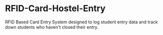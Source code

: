 # RFID-Card-Hostel-Entry
RFID Based Card Entry System designed to log student entry data and track down students who haven't closed their entry.
